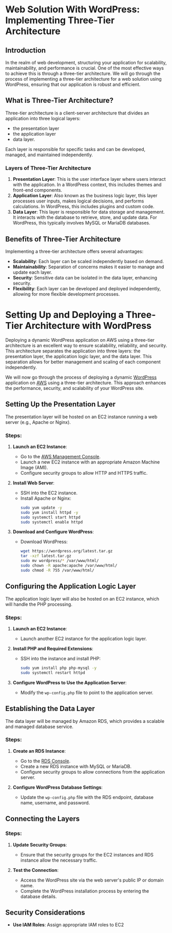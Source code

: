 # Web Solution With WordPress: Implementing Three-Tier Architecture

## Introduction

In the realm of web development, structuring your application for scalability, maintainability, and performance is crucial. One of the most effective ways to achieve this is through a three-tier architecture. We will go through the process of implementing a three-tier architecture for a web solution using WordPress, ensuring that our application is robust and efficient.

## What is Three-Tier Architecture?

Three-tier architecture is a client-server architecture that divides an application into three logical layers:

- the presentation layer
- the application layer
- data layer.

Each layer is responsible for specific tasks and can be developed, managed, and maintained independently.


### Layers of Three-Tier Architecture

1. **Presentation Layer**: This is the user interface layer where users interact with the application. In a WordPress context, this includes themes and front-end components.
2. **Application Layer**: Also known as the business logic layer, this layer processes user inputs, makes logical decisions, and performs calculations. In WordPress, this includes plugins and custom code.
3. **Data Layer**: This layer is responsible for data storage and management. It interacts with the database to retrieve, store, and update data. For WordPress, this typically involves MySQL or MariaDB databases.

## Benefits of Three-Tier Architecture

Implementing a three-tier architecture offers several advantages:

- **Scalability**: Each layer can be scaled independently based on demand.
- **Maintainability**: Separation of concerns makes it easier to manage and update each layer.
- **Security**: Sensitive data can be isolated in the data layer, enhancing security.
- **Flexibility**: Each layer can be developed and deployed independently, allowing for more flexible development processes.

# Setting Up and Deploying a Three-Tier Architecture with WordPress


Deploying a dynamic WordPress application on AWS using a three-tier architecture is an excellent way to ensure scalability, reliability, and security. This architecture separates the application into three layers: the presentation layer, the application logic layer, and the data layer. This separation allows for better management and scaling of each component independently.

We will now go through the process of deploying a dynamic [WordPress](https://wordpress.org/) application on [AWS](https://aws.amazon.com/) using a three-tier architecture. This approach enhances the performance, security, and scalability of your WordPress site.

## Setting Up the Presentation Layer

The presentation layer will be hosted on an EC2 instance running a web server (e.g., Apache or Nginx).

### Steps:

1. **Launch an EC2 Instance**:

   - Go to the [AWS Management Console](https://aws.amazon.com/console/).
   - Launch a new EC2 instance with an appropriate Amazon Machine Image (AMI).
   - Configure security groups to allow HTTP and HTTPS traffic.

2. **Install Web Server**:

   - SSH into the EC2 instance.
   - Install Apache or Nginx:
     ```bash
     sudo yum update -y
     sudo yum install httpd -y
     sudo systemctl start httpd
     sudo systemctl enable httpd
     ```

3. **Download and Configure WordPress**:
   - Download WordPress:
     ```bash
     wget https://wordpress.org/latest.tar.gz
     tar -xzf latest.tar.gz
     sudo mv wordpress/* /var/www/html/
     sudo chown -R apache:apache /var/www/html/
     sudo chmod -R 755 /var/www/html/
     ```

## Configuring the Application Logic Layer

The application logic layer will also be hosted on an EC2 instance, which will handle the PHP processing.

### Steps:

1. **Launch an EC2 Instance**:

   - Launch another EC2 instance for the application logic layer.

2. **Install PHP and Required Extensions**:

   - SSH into the instance and install PHP:
     ```bash
     sudo yum install php php-mysql -y
     sudo systemctl restart httpd
     ```

3. **Configure WordPress to Use the Application Server**:
   - Modify the `wp-config.php` file to point to the application server.

## Establishing the Data Layer

The data layer will be managed by Amazon RDS, which provides a scalable and managed database service.

### Steps:

1. **Create an RDS Instance**:

   - Go to the [RDS Console](https://aws.amazon.com/rds/).
   - Create a new RDS instance with MySQL or MariaDB.
   - Configure security groups to allow connections from the application server.

2. **Configure WordPress Database Settings**:
   - Update the `wp-config.php` file with the RDS endpoint, database name, username, and password.

## Connecting the Layers

### Steps:

1. **Update Security Groups**:

   - Ensure that the security groups for the EC2 instances and RDS instance allow the necessary traffic.

2. **Test the Connection**:
   - Access the WordPress site via the web server's public IP or domain name.
   - Complete the WordPress installation process by entering the database details.

## Security Considerations

- **Use IAM Roles**: Assign appropriate IAM roles to EC2
